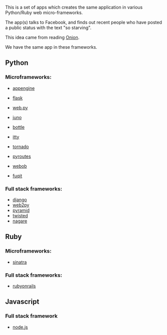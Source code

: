 This is a set of apps which creates the same application in various 
Python/Ruby web micro-frameworks. 

The app(s) talks to Facebook, and finds out recent people
who have posted a public status with the text "so starving".

This idea came from reading [Onion](http://www.theonion.com/articles/i-am-so-starving-vs-i-am-so-starving,11541/).

We have the same app in these frameworks. 

## Python

### Microframeworks:

* [appengine](http://code.google.com/appengine/)  
* [flask](http://flask.pocoo.org/)  
* [web.py](http://webpy.org/)
* [juno](https://github.com/breily/juno)
* [bottle](http://bottle.paws.de/docs/dev/index.html)
* [itty](http://toastdriven.com/fresh/itty-sinatra-inspired-micro-framework/)
* [tornado](http://www.tornadoweb.org/)
* [pyroutes](http://www.pyroutes.com/)
* [webob](http://pythonpaste.org/webob/)

* [fuqit](https://github.com/zedshaw/fuqit)

### Full stack frameworks:

* [django](http://djangoproject.com/)
* [web2py](http://web2py.com/)
* [pyramid](http://docs.pylonshq.com/faq/pyramid.html)
* [twisted](http://twistedmatrix.com/trac/wiki/TwistedProject)
* [nagare](http://www.nagare.org/)

## Ruby

### Microframeworks:

* [sinatra](http://www.sinatrarb.com/)

### Full stack frameworks:

* [rubyonrails](http://rubyonrails.org/)

## Javascript

### Full stack framework

* [node.js](http://nodejs.org/)
